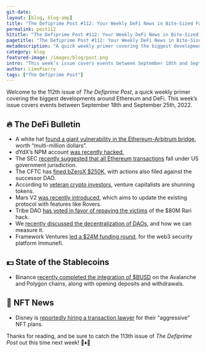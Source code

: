 ```yaml
---
git-date:
layout: [blog, blog-amp]
title: "The Defiprime Post #112: Your Weekly DeFi News in Bite-Sized Fashion"
permalink: post112
h1title: "The Defiprime Post #112: Your Weekly DeFi News in Bite-Sized Fashion"
pagetitle: "The Defiprime Post #112: Your Weekly DeFi News in Bite-Sized Fashion"
metadescription: "A quick weekly primer covering the biggest developments around Ethereum and DeFi. This week’s issue covers events between September 18th and September 25th, 2022"
category: blog
featured-image: /images/blog/post.png
intro: "This week’s issue covers events between September 18th and September 25th, 2022"
author: LimePierre
tags: ["The Defiprime Post"]
---
```


Welcome to the 112th issue of _The Defiprime Post_, a quick weekly primer covering the biggest developments around Ethereum and DeFi. This week’s issue covers events between September 18th and September 25th, 2022.


## 🔥 The DeFi Bulletin

* A white hat [found a giant vulnerability in the Ethereum-Arbitrum bridge](https://cointelegraph.com/news/white-hat-finds-huge-vulnerability-in-eth-to-arbitrum-bridge-wen-max-bounty), worth “multi-million dollars”.
* dYdX’s NPM account [was recently hacked.](https://www.mend.io/resources/blog/popular-cryptocurrency-exchange-dydx-has-had-its-npm-account-hacked/?utm_source=substack&utm_medium=email)
* The SEC [recently suggested that all Ethereum transactions](https://www.binance.com/en/support/announcement/ce1d8dd1a87d4ad597bf3248f8890ab8) fall under US government jurisdiction. 
* The CFTC has [fined bZeroX $250K,](https://www.coindesk.com/policy/2022/09/22/cftc-penalizes-blockchain-protocol-250k-files-action-against-successor-dao/) with actions also filed against the successor DAO. 
* According to [veteran crypto investors](https://www.theblock.co/post/171438/venture-capitalists-are-shunning-tokens-say-veteran-crypto-investors?s=35), venture capitalists are shunning tokens.
* Mars V2 [was recently introduced](https://blog.marsprotocol.io/blog/introducing-mars-v2), which aims to update the existing protocol with features like Rovers.
* Tribe DAO [has voted in favor of repaying the victims](https://cointelegraph.com/news/tribe-dao-votes-in-favor-of-repaying-victims-of-80m-rari-hack?utm_source=Telegram&utm_medium=social) of the $80M Rari hack.
* We [recently discussed the decentralization of DAOs](https://defiprime.com/how-decentralized-is-decentralized-governance), and how we can measure it. 
* Framework Ventures [led a $24M funding round](https://www.coindesk.com/business/2022/09/22/framework-ventures-leads-24m-round-for-web3-security-platform-immunefi/?s=35), for the web3 security platform Immunefi.


## 💵 State of the Stablecoins

* Binance [recently completed the integration of $BUSD](https://www.binance.com/en/support/announcement/ce1d8dd1a87d4ad597bf3248f8890ab8) on the Avalanche and Polygon chains, along with opening deposits and withdrawals.

## 💎 NFT News

* Disney is [reportedly hiring a transaction lawyer](https://www.theblock.co/post/172654/disney-hiring-transaction-lawyer-for-aggressive-nft-and-defi-plans-linkedin-post) for their “aggressive” NFT plans. 


Thanks for reading, and be sure to catch the 113th issue of _The Defiprime Post_ out this time next week! 👋♦️👋